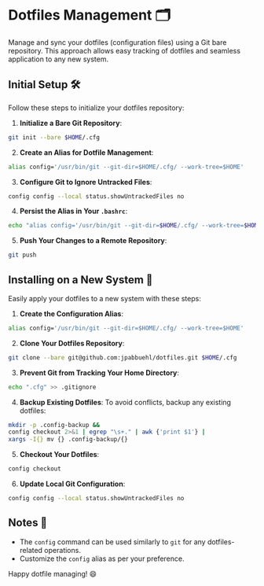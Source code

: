 # Dotfiles Management 🗂️

Manage and sync your dotfiles (configuration files) using a Git bare repository. This approach allows easy tracking of dotfiles and seamless application to any new system.

## Initial Setup 🛠️

Follow these steps to initialize your dotfiles repository:

1. **Initialize a Bare Git Repository**: 
```bash
git init --bare $HOME/.cfg
```

2. **Create an Alias for Dotfile Management**:
```bash
alias config='/usr/bin/git --git-dir=$HOME/.cfg/ --work-tree=$HOME'
```

3. **Configure Git to Ignore Untracked Files**:
```bash
config config --local status.showUntrackedFiles no
```

4. **Persist the Alias in Your `.bashrc`**:
```bash
echo "alias config='/usr/bin/git --git-dir=$HOME/.cfg/ --work-tree=$HOME'" >> $HOME/.bashrc
```

5. **Push Your Changes to a Remote Repository**:
```bash
git push
```

## Installing on a New System 🌟

Easily apply your dotfiles to a new system with these steps:

1. **Create the Configuration Alias**:
```bash
alias config='/usr/bin/git --git-dir=$HOME/.cfg/ --work-tree=$HOME'
```

2. **Clone Your Dotfiles Repository**:
```bash
git clone --bare git@github.com:jpabbuehl/dotfiles.git $HOME/.cfg
```

3. **Prevent Git from Tracking Your Home Directory**:
```bash
echo ".cfg" >> .gitignore
```

4. **Backup Existing Dotfiles**:
To avoid conflicts, backup any existing dotfiles:
```bash
mkdir -p .config-backup &&
config checkout 2>&1 | egrep "\s+." | awk {'print $1'} |
xargs -I{} mv {} .config-backup/{}
```

5. **Checkout Your Dotfiles**:
```bash
config checkout
```

6. **Update Local Git Configuration**:
```bash
config config --local status.showUntrackedFiles no
```

## Notes 📝

- The `config` command can be used similarly to `git` for any dotfiles-related operations.
- Customize the `config` alias as per your preference.

Happy dotfile managing! 😄
